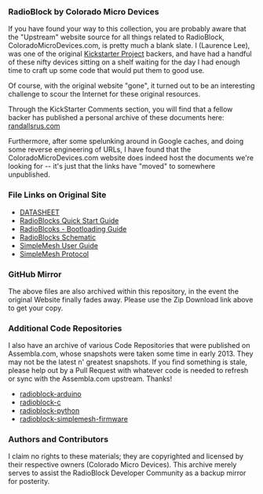 ### RadioBlock by Colorado Micro Devices
If you have found your way to this collection, you are probably aware that the "Upstream" website source for all things related to 
RadioBlock, ColoradoMicroDevices.com, is pretty much a blank slate. I (Laurence Lee), was one of the original 
[Kickstarter Project](https://www.kickstarter.com/projects/545073874/radioblock-simple-radio-for-arduino-or-any-embedde) backers, and 
have had a handful of these nifty devices sitting on a shelf waiting for the day I had enough time to craft up some code that would put them to good use.

Of course, with the original website "gone", it turned out to be an interesting challenge to scour the Internet for these original resources.

Through the KickStarter Comments section, you will find that a fellow backer has published a personal archive of these documents 
here: [randallsrus.com](http://www.randallsrus.com/Jeff/Electronics/RadioBlocks/)

Furthermore, after some spelunking around in Google caches, and doing some reverse engineering of URLs, I have found that the ColoradoMicroDevices.com 
website does indeed host the documents we're looking for -- it's just that the links have "moved" to somewhere unpublished.

### File Links on Original Site ###
* [DATASHEET](http://www.coloradomicrodevices.com/images/documents/RADIOBLOCKS-DATASHEET.pdf)
* [RadioBlocks Quick Start Guide](http://www.coloradomicrodevices.com/images/documents/RadioBlocks-Quick-Start-Guide.pdf)
* [RadioBlcoks - Bootloading Guide](http://www.coloradomicrodevices.com/images/documents/RadioBlocks-Bootloading-Guide.pdf)
* [RadioBlocks Schematic](http://www.coloradomicrodevices.com/images/documents/RadioBlocks.pdf)
* [SimpleMesh User Guide](http://www.coloradomicrodevices.com/images/documents/SimpleMesh-User-Guide.pdf)
* [SimpleMesh Protocol](http://www.coloradomicrodevices.com/images/documents/SimpleMesh-Serial-Protocol.pdf)

### GitHub Mirror ###
The above files are also archived within this repository, in the event the original Website finally fades away. Please use the Zip Download link above to get your copy.

### Additional Code Repositories ###
I also have an archive of various Code Repositories that were published on Assembla.com, whose snapshots were taken some time in early 2013. They may not be the latest n' greatest snapshots. If you find something is stale, 
please help out by a Pull Request with whatever code is needed to refresh or sync with the Assembla.com upstream. Thanks!

* [radioblock-arduino](https://github.com/not404/radioblock-arduino)
* [radioblock-c](https://github.com/not404/radioblock-c)
* [radioblock-python](https://github.com/not404/radioblock-python)
* [radioblock-simplemesh-firmware](https://github.com/not404/radioblock-simplemesh-firmware)


### Authors and Contributors
I claim no rights to these materials; they are copyrighted and licensed by their respective owners (Colorado Micro Devices). 
This archive merely serves to assist the RadioBlock Developer Community as a backup mirror for posterity.
